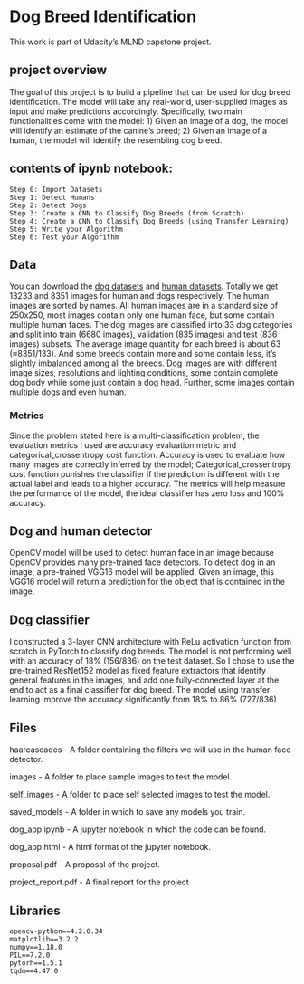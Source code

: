 # Dog Breed Identification
This work is part of Udacity’s MLND capstone project. 

## project overview
The goal of this project is to build a pipeline that can be used for dog breed identification. The model will take any real-world, user-supplied images as input and make predictions accordingly. Specifically, two main functionalities come with the model: 1) Given an image of a dog, the model will identify an estimate of the canine’s breed; 2) Given an image of a human, the model will identify the resembling dog breed.

## contents of ipynb notebook:
    Step 0: Import Datasets
    Step 1: Detect Humans
    Step 2: Detect Dogs
    Step 3: Create a CNN to Classify Dog Breeds (from Scratch)
    Step 4: Create a CNN to Classify Dog Breeds (using Transfer Learning)
    Step 5: Write your Algorithm
    Step 6: Test your Algorithm


## Data
You can download the [dog datasets](https://s3-us-west-1.amazonaws.com/udacity-aind/dog-project/dogImages.zip) and [human datasets](https://s3-us-west-1.amazonaws.com/udacity-aind/dog-project/lfw.zip).
Totally we get 13233 and 8351 images for human and dogs respectively. The human images are sorted by names. All human images are in a standard size of 250x250, most images contain only one human face, but some contain multiple human faces. The dog images are classified into 33 dog categories and split into train (6680 images), validation (835 images) and test (836 images) subsets. The average image quantity for each breed is about 63 (≈8351/133). And some breeds contain more and some contain less, it’s slightly imbalanced among all the breeds. Dog images are with different image sizes, resolutions and lighting conditions, some contain complete dog body while some just contain a dog head. Further, some images contain multiple dogs and even human.

### Metrics
Since the problem stated here is a multi-classification problem, the evaluation metrics I used are accuracy evaluation metric and categorical_crossentropy cost function. Accuracy is used to evaluate how many images are correctly inferred by the model; Categorical_crossentropy cost function punishes the classifier if the prediction is different with the actual label and leads to a higher accuracy. The metrics will help measure the performance of the model, the ideal classifier has zero loss and 100% accuracy.

## Dog and human detector
OpenCV model will be used to detect human face in an image because OpenCV provides many pre-trained face detectors. To detect dog in an image, a pre-trained VGG16 model will be applied. Given an image, this VGG16 model will return a prediction for the object that is contained in the image.

## Dog classifier
I constructed a 3-layer CNN architecture with ReLu activation function from scratch in PyTorch to classify dog breeds. The model is not performing well with an accuracy of 18% (156/836) on the test dataset. So I chose to use the pre-trained ResNet152 model as fixed feature extractors that identify general features in the images, and add one fully-connected layer at the end to act as a final classifier for dog breed. The model using transfer learning improve the accuracy significantly from 18% to 86% (727/836)

## Files
haarcascades - A folder containing the filters we will use in the human face detector.

images - A folder to place sample images to test the model.

self_images - A folder to place self selected images to test the model.

saved_models - A folder in which to save any models you train.

dog_app.ipynb - A jupyter notebook in which the code can be found.

dog_app.html - A html format of the jupyter notebook.

proposal.pdf - A proposal of the project.

project_report.pdf - A final report for the project


## Libraries 
    opencv-python==4.2.0.34
    matplotlib==3.2.2
    numpy==1.18.0
    PIL==7.2.0
    pytorh==1.5.1
    tqdm==4.47.0
